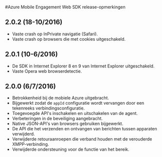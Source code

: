 <properties
    pageTitle="Azure Mobile Engagement Web SDK Release-info | Microsoft Azure"
    description="De meest recente updates en procedures voor het Web SDK voor Azure Mobile Engagement"
    services="mobile-engagement"
    documentationCenter="mobile"
    authors="piyushjo"
    manager="erikre"
    editor="" />

<tags
    ms.service="mobile-engagement"
    ms.workload="mobile"
    ms.tgt_pltfrm="web"
    ms.devlang="js"
    ms.topic="article"
    ms.date="10/18/2016"
    ms.author="piyushjo" />


#<a name="azure-mobile-engagement-web-sdk-release-notes"></a>Azure Mobile Engagement Web SDK release-opmerkingen

## <a name="202-10182016"></a>2.0.2 (18-10/2016)

-   Vaste crash op InPrivate navigatie (Safari).
-   Vaste crash op browsers die met cookies uitgeschakeld.

## <a name="201-6102016"></a>2.0.1 (10-6/2016)

-   De SDK in Internet Explorer 8 en 9 van Internet Explorer uitgeschakeld.
-   Vaste Opera web browserdetectie.

## <a name="200-672016"></a>2.0.0 (6/7/2016)

-   Betrokkenheid bij de mobiele Azure uitgebracht.
-   Bijgewerkt zodat de `appId` configuratie wordt vervangen door een tekenreeks verbindingsconfiguratie.
-   Toegevoegde API's inschakelen en uitschakelen van de agent.
-   Verbeteringen in de beveiliging aangebracht.
-   Native JSON-API's van browsers gebruiken bijgewerkt.
-   De API die het verzenden en ontvangen van berichten tussen apparaten verwijderd.
-   Verwijderde retouraanroepen die verband houden met de verouderde XMPP-verbinding.
-   Verwijderde ondersteuning voor de functie van het bereik.
